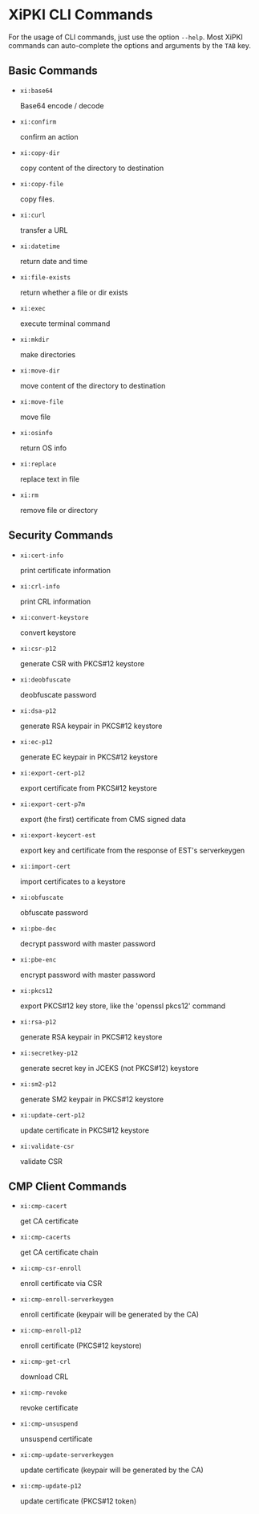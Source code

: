 XiPKI CLI Commands
=====

For the usage of CLI commands, just use the option `--help`. Most XiPKI commands can
auto-complete the options and arguments by the `TAB` key.

Basic Commands
--
   * `xi:base64`

     Base64 encode / decode

   * `xi:confirm`

     confirm an action

   * `xi:copy-dir`

     copy content of the directory to destination

   * `xi:copy-file`

     copy files.

   * `xi:curl`

     transfer a URL

   * `xi:datetime`

     return date and time

   * `xi:file-exists`

     return whether a file or dir exists

   * `xi:exec`

     execute terminal command

   * `xi:mkdir`

     make directories

   * `xi:move-dir`

     move content of the directory to destination

   * `xi:move-file`

     move file

   * `xi:osinfo`

     return OS info

   * `xi:replace`

     replace text in file

   * `xi:rm`

     remove file or directory

Security Commands
-----

   * `xi:cert-info`

     print certificate information

   * `xi:crl-info`

     print CRL information

   * `xi:convert-keystore`

     convert keystore

   * `xi:csr-p12`

     generate CSR with PKCS#12 keystore

   * `xi:deobfuscate`

     deobfuscate password

   * `xi:dsa-p12`

     generate RSA keypair in PKCS#12 keystore

   * `xi:ec-p12`

     generate EC keypair in PKCS#12 keystore

   * `xi:export-cert-p12`

     export certificate from PKCS#12 keystore

   * `xi:export-cert-p7m`

     export (the first) certificate from CMS signed data

   * `xi:export-keycert-est`

     export key and certificate from the response of EST's serverkeygen

   * `xi:import-cert`

     import certificates to a keystore

   * `xi:obfuscate`

     obfuscate password

   * `xi:pbe-dec`

     decrypt password with master password

   * `xi:pbe-enc`

     encrypt password with master password

   * `xi:pkcs12`

     export PKCS#12 key store, like the 'openssl pkcs12' command

   * `xi:rsa-p12`

     generate RSA keypair in PKCS#12 keystore

   * `xi:secretkey-p12`

     generate secret key in JCEKS (not PKCS#12) keystore

   * `xi:sm2-p12`

     generate SM2 keypair in PKCS#12 keystore


   * `xi:update-cert-p12`

     update certificate in PKCS#12 keystore

   * `xi:validate-csr`

     validate CSR

CMP Client Commands
-----

   * `xi:cmp-cacert`

     get CA certificate

   * `xi:cmp-cacerts`

     get CA certificate chain

   * `xi:cmp-csr-enroll`

     enroll certificate via CSR

   * `xi:cmp-enroll-serverkeygen`

     enroll certificate (keypair will be generated by the CA)

   * `xi:cmp-enroll-p12`

     enroll certificate (PKCS#12 keystore)

   * `xi:cmp-get-crl`

     download CRL

   * `xi:cmp-revoke`

     revoke certificate

   * `xi:cmp-unsuspend`

     unsuspend certificate

   * `xi:cmp-update-serverkeygen`

     update certificate (keypair will be generated by the CA)

   * `xi:cmp-update-p12`

     update certificate (PKCS#12 token)

